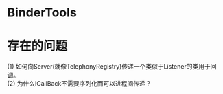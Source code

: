 # BinderTools
# 存在的问题
(1) 如何向Server(就像TelephonyRegistry)传递一个类似于Listener的类用于回调。  
(2) 为什么ICallBack不需要序列化而可以进程间传递？
